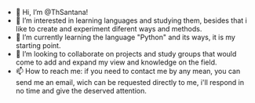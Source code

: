 - 👋 Hi, I’m @ThSantana!
- 👀 I’m interested in learning languages and studying them, besides that i like to create and experiment diferent ways and methods.
- 🌱 I’m currently learning the language "Python" and its ways, it is my starting point.
- 💞️ I’m looking to collaborate on projects and study groups that would come to add and expand my view and knowledge on the field.
- 📫 How to reach me: if you need to contact me by any mean, you can send me an email, wich can be requested directly to me, i'll respond in no time and give the deserved attention.

<!---
ThSantana/ThSantana is a ✨ special ✨ repository because its `README.md` (this file) appears on your GitHub profile.
You can click the Preview link to take a look at your changes.
--->
